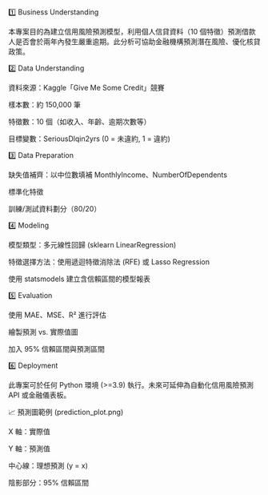 1️⃣ Business Understanding

本專案目的為建立信用風險預測模型，利用個人信貸資料（10 個特徵）預測借款人是否會於兩年內發生嚴重逾期。此分析可協助金融機構預測潛在風險、優化核貸政策。

2️⃣ Data Understanding

資料來源：Kaggle「Give Me Some Credit」競賽

樣本數：約 150,000 筆

特徵數：10 個（如收入、年齡、逾期次數等）

目標變數：SeriousDlqin2yrs (0 = 未違約, 1 = 違約)

3️⃣ Data Preparation

缺失值補齊：以中位數填補 MonthlyIncome、NumberOfDependents

標準化特徵

訓練/測試資料劃分（80/20）

4️⃣ Modeling

模型類型：多元線性回歸 (sklearn LinearRegression)

特徵選擇方法：使用遞迴特徵消除法 (RFE) 或 Lasso Regression

使用 statsmodels 建立含信賴區間的模型報表

5️⃣ Evaluation

使用 MAE、MSE、R² 進行評估

繪製預測 vs. 實際值圖

加入 95% 信賴區間與預測區間

6️⃣ Deployment

此專案可於任何 Python 環境 (>=3.9) 執行。未來可延伸為自動化信用風險預測 API 或金融儀表板。

📈 預測圖範例 (prediction_plot.png)

X 軸：實際值

Y 軸：預測值

中心線：理想預測 (y = x)

陰影部分：95% 信賴區間
